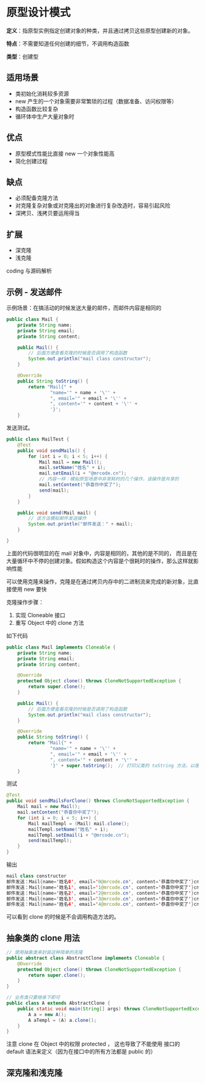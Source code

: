 # 原型设计模式

**定义**：指原型实例指定创建对象的种类，并且通过拷贝这些原型创建新的对象。

**特点**：不需要知道任何创建的细节，不调用构造函数

**类型**：创建型

## 适用场景

* 类初始化消耗较多资源
* new 产生的一个对象需要非常繁琐的过程（数据准备、访问权限等）
* 构造函数比较复杂
* 循环体中生产大量对象时

## 优点

* 原型模式性能比直接 new 一个对象性能高
* 简化创建过程

## 缺点

* 必须配备克隆方法
* 对克隆复杂对象或对克隆出的对象进行复杂改造时，容易引起风险
* 深拷贝、浅拷贝要运用得当

## 扩展

* 深克隆
* 浅克隆

coding 与源码解析

## 示例 - 发送邮件
示例场景：在搞活动的时候发送大量的邮件，而邮件内容是相同的

```java
public class Mail {
    private String name;
    private String email;
    private String content;

    public Mail() {
        // 后面方便查看克隆的时候是否调用了构造函数
        System.out.println("mail class constructor");
    }

    @Override
    public String toString() {
        return "Mail{" +
                "name='" + name + '\'' +
                ", email='" + email + '\'' +
                ", content='" + content + '\'' +
                '}';
    }
```
发送测试。

```java
public class MailTest {
    @Test
    public void sendMails() {
        for (int i = 0; i < 5; i++) {
            Mail mail = new Mail();
            mail.setName("姓名" + i);
            mail.setEmail(i + "@mrcode.cn");
            // 内容一样：模拟原型场景中非常耗时的几个操作，该操作是共享的
            mail.setContent("恭喜你中奖了");
            send(mail);
        }
    }

    public void send(Mail mail) {
        // 该方法模拟邮件发送操作
        System.out.println("邮件发送：" + mail);
    }

}
```
上面的代码很明显的在 mail 对象中，内容是相同的，其他的是不同的，
而且是在大量循环中不停的创建对象。假如构造这个内容是个很耗时的操作，那么这样就影响性能


可以使用克隆来操作，克隆是在通过拷贝内存中的二进制流来完成的新对象，比直接使用 new 要快

克隆操作步骤：

1. 实现 Cloneable 接口
2. 重写 Object 中的 clone 方法

如下代码

```java
public class Mail implements Cloneable {
    private String name;
    private String email;
    private String content;

    @Override
    protected Object clone() throws CloneNotSupportedException {
        return super.clone();
    }

    public Mail() {
        // 后面方便查看克隆的时候是否调用了构造函数
        System.out.println("mail class constructor");
    }

    @Override
    public String toString() {
        return "Mail{" +
                "name='" + name + '\'' +
                ", email='" + email + '\'' +
                ", content='" + content + '\'' +
                '}' + super.toString();  // 打印父类的 toString 方法，以便观察是否是同一个对象
    }

```

测试

```java
@Test
public void sendMailsForClone() throws CloneNotSupportedException {
    Mail mail = new Mail();
    mail.setContent("恭喜你中奖了");
    for (int i = 0; i < 5; i++) {
        Mail mailTempl = (Mail) mail.clone();
        mailTempl.setName("姓名" + i);
        mailTempl.setEmail(i + "@mrcode.cn");
        send(mailTempl);
    }
}
```

输出

```java
mail class constructor
邮件发送：Mail{name='姓名0', email='0@mrcode.cn', content='恭喜你中奖了'}cn.mrcode.newstudy.design.pattern.creational.prototype.Mail@6325a3ee
邮件发送：Mail{name='姓名1', email='1@mrcode.cn', content='恭喜你中奖了'}cn.mrcode.newstudy.design.pattern.creational.prototype.Mail@1d16f93d
邮件发送：Mail{name='姓名2', email='2@mrcode.cn', content='恭喜你中奖了'}cn.mrcode.newstudy.design.pattern.creational.prototype.Mail@67b92f0a
邮件发送：Mail{name='姓名3', email='3@mrcode.cn', content='恭喜你中奖了'}cn.mrcode.newstudy.design.pattern.creational.prototype.Mail@2b9627bc
邮件发送：Mail{name='姓名4', email='4@mrcode.cn', content='恭喜你中奖了'}cn.mrcode.newstudy.design.pattern.creational.prototype.Mail@65e2dbf3
```

可以看到 clone 的时候是不会调用构造方法的。

## 抽象类的 clone 用法

```java
// 使用抽象类来封装这种简单的克隆
public abstract class AbstractClone implements Cloneable {
    @Override
    protected Object clone() throws CloneNotSupportedException {
        return super.clone();
    }
}

// 业务类只要继承下即可
public class A extends AbstractClone {
    public static void main(String[] args) throws CloneNotSupportedException {
        A a = new A();
        A aTempl = (A) a.clone();
    }
}
```

注意 clone 在 Object 中的权限 protected ，
这也导致了不能使用 接口的 default 语法来定义（因为在接口中的所有方法都是 public 的）

## 深克隆和浅克隆
